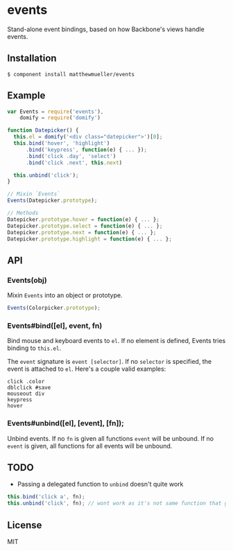 
# events

Stand-alone event bindings, based on how Backbone's views handle events.

## Installation

    $ component install matthewmueller/events

## Example

```js
var Events = require('events'),
    domify = require('domify')

function Datepicker() {
  this.el = domify('<div class="datepicker">')[0];
  this.bind('hover', 'highlight')
      .bind('keypress', function(e) { ... });
      .bind('click .day', 'select')
      .bind('click .next', this.next)

  this.unbind('click');
}

// Mixin `Events`
Events(Datepicker.prototype);

// Methods
Datepicker.prototype.hover = function(e) { ... };
Datepicker.prototype.select = function(e) { ... };
Datepicker.prototype.next = function(e) { ... };
Datepicker.prototype.highlight = function(e) { ... };
```

## API

### Events(obj)

Mixin `Events` into an object or prototype.

```js
Events(Colorpicker.prototype);
```

### Events#bind([el], event, fn)

Bind mouse and keyboard events to `el`. If no element is defined, Events tries binding to `this.el`.

The `event` signature is `event [selector]`. If no `selector` is specified, the event is attached to `el`. Here's a couple valid examples:

```
click .color
dblclick #save
mouseout div
keypress
hover
```

### Events#unbind([el], [event], [fn]);

Unbind events. If no `fn` is given all functions `event` will be unbound. If no `event` is given, all  functions for all events will be unbound.

## TODO

* Passing a delegated function to `unbind` doesn't quite work

```js
this.bind('click a', fn);
this.unbind('click', fn); // wont work as it's not same function that gets attached.
```

## License

  MIT
